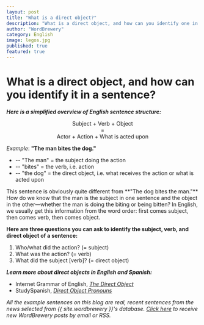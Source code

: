 ```yaml
---
layout: post
title: "What is a direct object?"
description: "What is a direct object, and how can you identify one in a sentence?"
author: "WordBrewery"
category: English
image: legos.jpg
published: true
featured: true
---
```


# What is a direct object, and how can you identify it in a sentence?

***Here is a simplified overview of English sentence structure:***

<p align="center">
Subject + Verb + Object<br>
= <br>
Actor + Action + What is acted upon
</p>

*Example*: **"The man bites the dog."**
<ul>
 <li>-- "The man" = the subject doing the action</li>
 <li>-- "bites" = the verb, i.e. action</li>
 <li>-- "the dog" = the direct object, i.e. what receives the action or what is acted upon</li>
</ul>
This sentence is obviously quite different from **"The dog bites the man."** How do we know that the man is the subject in one sentence and the object in the other—whether the man is doing the biting or being bitten? In English, we usually get this information from the word order: first comes subject, then comes verb, then comes object.

**Here are three questions you can ask to identify the subject, verb, and direct object of a sentence:**

<ol>
<li>Who/what did the action? (= subject)</li>
<li>What was the action? (= verb)</li>
<li>What did the subject [verb]? (= direct object)</li>
</ol>

***Learn more about direct objects in English and Spanish:***

- Internet Grammar of English, *[The Direct Object](http://www.ucl.ac.uk/internet-grammar/function/dirobj.htm)*
- StudySpanish, *[Direct Object Pronouns](http://www.studyspanish.com/lessons/dopro1.htm)*

*All the example sentences on this blog are real, recent sentences from the news selected from {{ site.wordbrewery }}'s database. [Click here](http://feeds.feedburner.com/LanguageUntapped) to receive new WordBrewery posts by email or RSS.*
